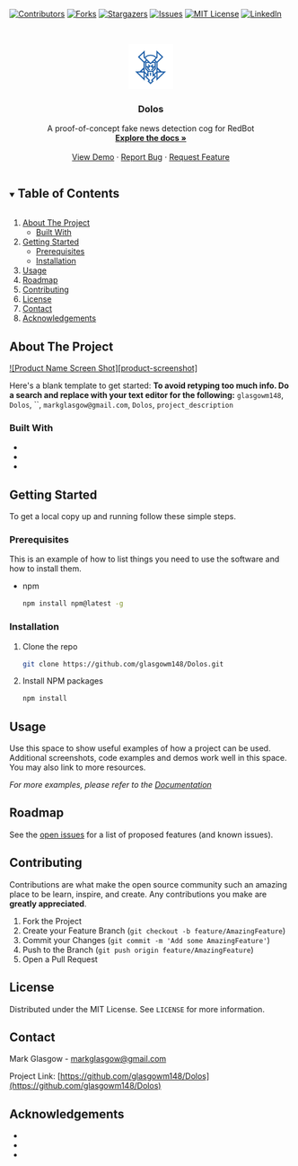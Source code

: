 [![Contributors][contributors-shield]][contributors-url]
[![Forks][forks-shield]][forks-url]
[![Stargazers][stars-shield]][stars-url]
[![Issues][issues-shield]][issues-url]
[![MIT License][license-shield]][license-url]
[![LinkedIn][linkedin-shield]][linkedin-url]



<!-- PROJECT LOGO -->
<br />
<p align="center">
  <a href="https://github.com/glasgowm148/Dolos">
    <img src="data/img/logo.png" alt="Logo" width="80" height="80">
  </a>

  <h3 align="center">Dolos</h3>

  <p align="center">
    A proof-of-concept fake news detection cog for RedBot
    <br />
    <a href="https://github.com/glasgowm148/Dolos"><strong>Explore the docs »</strong></a>
    <br />
    <br />
    <a href="https://github.com/glasgowm148/Dolos">View Demo</a>
    ·
    <a href="https://github.com/glasgowm148/Dolos/issues">Report Bug</a>
    ·
    <a href="https://github.com/glasgowm148/Dolos/issues">Request Feature</a>
  </p>
</p>



<!-- TABLE OF CONTENTS -->
<details open="open">
  <summary><h2 style="display: inline-block">Table of Contents</h2></summary>
  <ol>
    <li>
      <a href="#about-the-project">About The Project</a>
      <ul>
        <li><a href="#built-with">Built With</a></li>
      </ul>
    </li>
    <li>
      <a href="#getting-started">Getting Started</a>
      <ul>
        <li><a href="#prerequisites">Prerequisites</a></li>
        <li><a href="#installation">Installation</a></li>
      </ul>
    </li>
    <li><a href="#usage">Usage</a></li>
    <li><a href="#roadmap">Roadmap</a></li>
    <li><a href="#contributing">Contributing</a></li>
    <li><a href="#license">License</a></li>
    <li><a href="#contact">Contact</a></li>
    <li><a href="#acknowledgements">Acknowledgements</a></li>
  </ol>
</details>



<!-- ABOUT THE PROJECT -->
## About The Project

[![Product Name Screen Shot][product-screenshot]](https://example.com)

Here's a blank template to get started:
**To avoid retyping too much info. Do a search and replace with your text editor for the following:**
`glasgowm148`, `Dolos`, ``, `markglasgow@gmail.com`, `Dolos`, `project_description`


### Built With

* []()
* []()
* []()



<!-- GETTING STARTED -->
## Getting Started

To get a local copy up and running follow these simple steps.

### Prerequisites

This is an example of how to list things you need to use the software and how to install them.
* npm
  ```sh
  npm install npm@latest -g
  ```

### Installation

1. Clone the repo
   ```sh
   git clone https://github.com/glasgowm148/Dolos.git
   ```
2. Install NPM packages
   ```sh
   npm install
   ```



<!-- USAGE EXAMPLES -->
## Usage

Use this space to show useful examples of how a project can be used. Additional screenshots, code examples and demos work well in this space. You may also link to more resources.

_For more examples, please refer to the [Documentation](https://example.com)_



<!-- ROADMAP -->
## Roadmap

See the [open issues](https://github.com/glasgowm148/Dolos/issues) for a list of proposed features (and known issues).



<!-- CONTRIBUTING -->
## Contributing

Contributions are what make the open source community such an amazing place to be learn, inspire, and create. Any contributions you make are **greatly appreciated**.

1. Fork the Project
2. Create your Feature Branch (`git checkout -b feature/AmazingFeature`)
3. Commit your Changes (`git commit -m 'Add some AmazingFeature'`)
4. Push to the Branch (`git push origin feature/AmazingFeature`)
5. Open a Pull Request



<!-- LICENSE -->
## License

Distributed under the MIT License. See `LICENSE` for more information.



<!-- CONTACT -->
## Contact

Mark Glasgow - markglasgow@gmail.com

Project Link: [https://github.com/glasgowm148/Dolos](https://github.com/glasgowm148/Dolos)



<!-- ACKNOWLEDGEMENTS -->
## Acknowledgements

* []()
* []()
* []()





<!-- MARKDOWN LINKS & IMAGES -->
<!-- https://www.markdownguide.org/basic-syntax/#reference-style-links -->
[contributors-shield]: https://img.shields.io/github/contributors/glasgowm148/Dolos.svg?style=for-the-badge
[contributors-url]: https://github.com/glasgowm148/Dolos/graphs/contributors
[forks-shield]: https://img.shields.io/github/forks/glasgowm148/Dolos.svg?style=for-the-badge
[forks-url]: https://github.com/glasgowm148/Dolos/network/members
[stars-shield]: https://img.shields.io/github/stars/glasgowm148/Dolos.svg?style=for-the-badge
[stars-url]: https://github.com/glasgowm148/Dolos/stargazers
[issues-shield]: https://img.shields.io/github/issues/glasgowm148/Dolos.svg?style=for-the-badge
[issues-url]: https://github.com/glasgowm148/Dolos/issues
[license-shield]: https://img.shields.io/github/license/glasgowm148/Dolos.svg?style=for-the-badge
[license-url]: https://github.com/glasgowm148/Dolos/blob/master/LICENSE.txt
[linkedin-shield]: https://img.shields.io/badge/-LinkedIn-black.svg?style=for-the-badge&logo=linkedin&colorB=555
[linkedin-url]: https://linkedin.com/in/glasgowm148